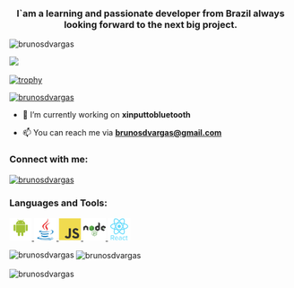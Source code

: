 <h3 align="center">I`am a learning and passionate developer from Brazil always looking forward to the next big project.</h3>

<p align="left"> <img src="https://komarev.com/ghpvc/?username=brunosdvargas&label=Profile%20views&color=0e75b6&style=flat" alt="brunosdvargas" /> </p>
<img src="https://github.com/user-attachments/assets/8c969e12-ac53-4aca-a0f1-689253fc1856"/>


[![trophy](https://github-profile-trophy.vercel.app/brunosdvargasryo-ma&theme=onedark)](https://github.com/ryo-ma/github-profile-trophy)


<p align="left"> <a href="https://twitter.com/brunosdvargas" target="blank"><img src="https://img.shields.io/twitter/follow/brunosdvargas?logo=twitter&style=for-the-badge" alt="brunosdvargas" /></a> </p>

- 🔭 I’m currently working on **xinputtobluetooth**

- 📫 You can reach me via **brunosdvargas@gmail.com**

<h3 align="left">Connect with me:</h3>
<p align="left">
<a href="https://twitter.com/brunosdvargas" target="blank"><img align="center" src="https://raw.githubusercontent.com/rahuldkjain/github-profile-readme-generator/master/src/images/icons/Social/twitter.svg" alt="brunosdvargas" height="30" width="40" /></a>
</p>

<h3 align="left">Languages and Tools:</h3>
<p align="left"> <a href="https://developer.android.com" target="_blank" rel="noreferrer"> <img src="https://raw.githubusercontent.com/devicons/devicon/master/icons/android/android-original-wordmark.svg" alt="android" width="40" height="40"/> </a> <a href="https://www.java.com" target="_blank" rel="noreferrer"> <img src="https://raw.githubusercontent.com/devicons/devicon/master/icons/java/java-original.svg" alt="java" width="40" height="40"/> </a> <a href="https://developer.mozilla.org/en-US/docs/Web/JavaScript" target="_blank" rel="noreferrer"> <img src="https://raw.githubusercontent.com/devicons/devicon/master/icons/javascript/javascript-original.svg" alt="javascript" width="40" height="40"/> </a> <a href="https://nodejs.org" target="_blank" rel="noreferrer"> <img src="https://raw.githubusercontent.com/devicons/devicon/master/icons/nodejs/nodejs-original-wordmark.svg" alt="nodejs" width="40" height="40"/> </a> <a href="https://reactjs.org/" target="_blank" rel="noreferrer"> <img src="https://raw.githubusercontent.com/devicons/devicon/master/icons/react/react-original-wordmark.svg" alt="react" width="40" height="40"/> </a> </p>

<p><img align="left" src="https://github-readme-stats.vercel.app/api/top-langs?username=brunosdvargas&show_icons=true&locale=en&layout=compact" alt="brunosdvargas" /></p>

<p>&nbsp;<img align="center" src="https://github-readme-stats.vercel.app/api?username=brunosdvargas&show_icons=true&locale=en" alt="brunosdvargas" /></p>

<p><img align="center" src="https://github-readme-streak-stats.herokuapp.com/?user=brunosdvargas&" alt="brunosdvargas" /></p>

